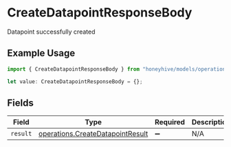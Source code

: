 # CreateDatapointResponseBody

Datapoint successfully created

## Example Usage

```typescript
import { CreateDatapointResponseBody } from "honeyhive/models/operations";

let value: CreateDatapointResponseBody = {};
```

## Fields

| Field                                                                                | Type                                                                                 | Required                                                                             | Description                                                                          |
| ------------------------------------------------------------------------------------ | ------------------------------------------------------------------------------------ | ------------------------------------------------------------------------------------ | ------------------------------------------------------------------------------------ |
| `result`                                                                             | [operations.CreateDatapointResult](../../models/operations/createdatapointresult.md) | :heavy_minus_sign:                                                                   | N/A                                                                                  |